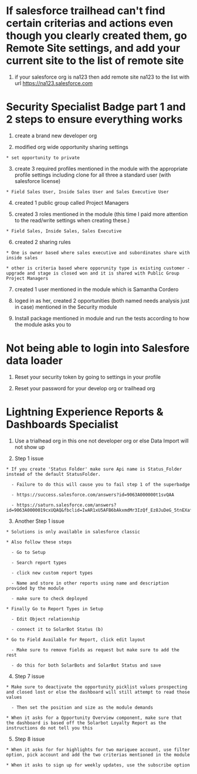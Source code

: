 # If salesforce trailhead can't find certain criterias and actions even though you clearly created them, go Remote Site settings, and add your current site to the list of remote site 

  1. if your salesforce org is na123 then add remote site na123 to the list with url https://na123.salesforce.com

# Security Specialist Badge part 1 and 2 steps to ensure everything works 

  1. create a brand new developer org 

  2. modified org wide opportunity sharing settings 

    * set opportunity to private 

  3. create 3 required profiles mentioned in the module with the appropriate profile settings including clone for all three a standard user (with salesforce license)

    * Field Sales User, Inside Sales User and Sales Executive User

  4. created 1 public group called Project Managers

  5. created 3 roles mentioned in the module (this time I paid more attention to the read/write settings when creating these.)

    * Field Sales, Inside Sales, Sales Executive

  6. created 2 sharing rules
   
    * One is owner based where sales executive and subordinates share with inside sales

    * other is criteria based where opporunity type is existing customer - upgrade and stage is closed won and it is shared with Public Group Project Managers

  7. created 1 user mentioned in the module which is Samantha Cordero

  8. loged in as her, created 2 opportunities (both named needs analysis just in case) mentioned in the Security module

  9. Install package mentioned in module and run the tests according to how the module asks you to 

# Not being able to login into Salesfore data loader 

  1. Reset your security token by going to settings in your profile 

  2. Reset your password for your develop org or trailhead org
  
# Lightning Experience Reports & Dashboards Specialist 

  1. Use a trialhead org in this one not developer org or else Data Import will not show up 

  2. Step 1 issue 

    * If you create 'Status Folder' make sure Api name is Status_Folder instead of the default StatusFolder. 

      - Failure to do this will cause you to fail step 1 of the superbadge

      - https://success.salesforce.com/answers?id=9063A000000t1svQAA

      - https://saturn.salesforce.com/answers?id=9063A0000019cxUQAQ&fbclid=IwAR1xU5AFB6bAkxmdMr3IzQf_Ez8JuDeG_5tnEXafID51Cx3VwMTDA2JpDm0

  3. Another Step 1 issue 

    * Solutions is only available in salesforce classic 

    * Also follow these steps 

      - Go to Setup 

      - Search report types 

      - click new custom report types 

      - Name and store in other reports using name and description provided by the module

      - make sure to check deployed 

    * Finally Go to Report Types in Setup

      - Edit Object relationship

      - connect it to SolarBot Status (b)

    * Go to Field Available for Report, click edit layout

      - Make sure to remove fields as request but make sure to add the rest 

      - do this for both SolarBots and SolarBot Status and save

  4. Step 7 issue 

    * Make sure to deactivate the opportunity picklist values prospecting and closed lost or else the dashboard will still attempt to read those values

      - Then set the position and size as the module demands

    * When it asks for a Opportunity Overview component, make sure that the dashboard is based off the Solarbot Loyalty Report as the instructions do not tell you this

  5. Step 8 issue 

    * When it asks for for highlights for two mariquee account, use filter option, pick account and add the two criterias mentioned in the module

    * When it asks to sign up for weekly updates, use the subscribe option